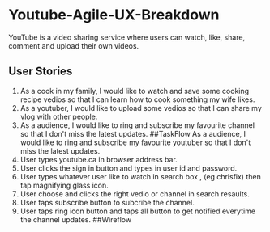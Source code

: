 # Youtube-Agile-UX-Breakdown
YouTube is a video sharing service where users can watch, like, share, comment and upload their own videos.
## User Stories
1. As a cook in my family, I would like to watch and save some cooking recipe vedios so that I can learn how to cook something my wife likes.
2. As a youtuber, I would like to upload some vedios so that I can share my vlog with other people.
3. As a audience, I would like to ring and subscribe my favourite channel so that I don't miss the latest updates.
##TaskFlow
 As a audience, I would like to ring and subscribe my favourite youtuber so that I don't miss the latest updates.
 1. User types youtube.ca in browser address bar.
 2. User clicks the sign in button and types in user id and password.
 3. User types whatever user like to watch in search box , (eg chrisfix) then tap magnifying glass icon.
 4. User choose and clicks the right vedio or channel in search resaults.
 5. User taps subscribe button to subcribe the channel.
 6. User taps ring icon button and taps all button to get notified everytime the channel updates.
 ##Wireflow
